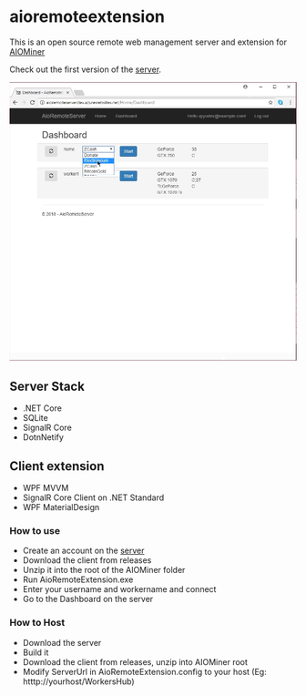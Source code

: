 # aioremoteextension
This is an open source remote web management server and extension for [AIOMiner](https://aiominer.com)

Check out the first version of the [server](https://aioremoteserverdev.azurewebsites.net).

![Demo](https://raw.githubusercontent.com/ayyodev/aioremoteextension/master/docs/dashboard-screenshot.PNG)

## Server Stack
- .NET Core
- SQLite
- SignalR Core
- DotnNetify

## Client extension
- WPF MVVM
- SignalR Core Client on .NET Standard
- WPF MaterialDesign

### How to use
- Create an account on the [server](https://aioremoteserverdev.azurewebsites.net)
- Download the client from releases
- Unzip it into the root of the AIOMiner folder
- Run AioRemoteExtension.exe
- Enter your username and workername and connect
- Go to the Dashboard on the server
 
### How to Host
- Download the server
- Build it
- Download the client from releases, unzip into AIOMiner root
- Modify ServerUrl in AioRemoteExtension.config to your host (Eg: htttp://yourhost/WorkersHub)
